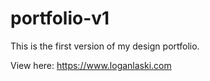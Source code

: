 # portfolio-v1
This is the first version of my design portfolio.

View here: https://www.loganlaski.com

